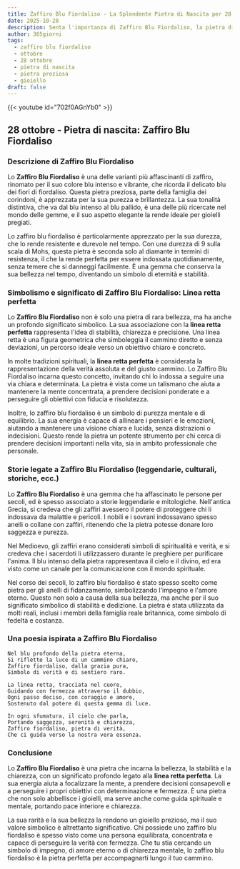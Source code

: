 ```yaml
---
title: Zaffiro Blu Fiordaliso - La Splendente Pietra di Nascita per 28 ottobre
date: 2025-10-28
description: Senta l'importanza di Zaffiro Blu Fiordaliso, la pietra di nascita di 28 ottobre che simboleggia Linea retta perfetta. Lasci che la sua bellezza e il suo significato illuminino la sua giornata.
author: 365giorni
tags:
  - zaffiro blu fiordaliso
  - ottobre
  - 28 ottobre
  - pietra di nascita
  - pietra preziosa
  - gioiello
draft: false
---
```


{{< youtube id="702f0AGnYb0" >}}

## 28 ottobre - Pietra di nascita: Zaffiro Blu Fiordaliso

### Descrizione di Zaffiro Blu Fiordaliso

Lo **Zaffiro Blu Fiordaliso** è una delle varianti più affascinanti di zaffiro, rinomato per il suo colore blu intenso e vibrante, che ricorda il delicato blu dei fiori di fiordaliso. Questa pietra preziosa, parte della famiglia dei corindoni, è apprezzata per la sua purezza e brillantezza. La sua tonalità distintiva, che va dal blu intenso al blu pallido, è una delle più ricercate nel mondo delle gemme, e il suo aspetto elegante la rende ideale per gioielli pregiati.

Lo zaffiro blu fiordaliso è particolarmente apprezzato per la sua durezza, che lo rende resistente e durevole nel tempo. Con una durezza di 9 sulla scala di Mohs, questa pietra è seconda solo al diamante in termini di resistenza, il che la rende perfetta per essere indossata quotidianamente, senza temere che si danneggi facilmente. È una gemma che conserva la sua bellezza nel tempo, diventando un simbolo di eternità e stabilità.

### Simbolismo e significato di Zaffiro Blu Fiordaliso: Linea retta perfetta

Lo **Zaffiro Blu Fiordaliso** non è solo una pietra di rara bellezza, ma ha anche un profondo significato simbolico. La sua associazione con la **linea retta perfetta** rappresenta l'idea di stabilità, chiarezza e precisione. Una linea retta è una figura geometrica che simboleggia il cammino diretto e senza deviazioni, un percorso ideale verso un obiettivo chiaro e concreto.

In molte tradizioni spirituali, la **linea retta perfetta** è considerata la rappresentazione della verità assoluta e del giusto cammino. Lo Zaffiro Blu Fiordaliso incarna questo concetto, invitando chi lo indossa a seguire una via chiara e determinata. La pietra è vista come un talismano che aiuta a mantenere la mente concentrata, a prendere decisioni ponderate e a perseguire gli obiettivi con fiducia e risolutezza.

Inoltre, lo zaffiro blu fiordaliso è un simbolo di purezza mentale e di equilibrio. La sua energia è capace di allineare i pensieri e le emozioni, aiutando a mantenere una visione chiara e lucida, senza distrazioni o indecisioni. Questo rende la pietra un potente strumento per chi cerca di prendere decisioni importanti nella vita, sia in ambito professionale che personale.

### Storie legate a Zaffiro Blu Fiordaliso (leggendarie, culturali, storiche, ecc.)

Lo **Zaffiro Blu Fiordaliso** è una gemma che ha affascinato le persone per secoli, ed è spesso associato a storie leggendarie e mitologiche. Nell'antica Grecia, si credeva che gli zaffiri avessero il potere di proteggere chi li indossava da malattie e pericoli. I nobili e i sovrani indossavano spesso anelli o collane con zaffiri, ritenendo che la pietra potesse donare loro saggezza e purezza.

Nel Medioevo, gli zaffiri erano considerati simboli di spiritualità e verità, e si credeva che i sacerdoti li utilizzassero durante le preghiere per purificare l'anima. Il blu intenso della pietra rappresentava il cielo e il divino, ed era visto come un canale per la comunicazione con il mondo spirituale.

Nel corso dei secoli, lo zaffiro blu fiordaliso è stato spesso scelto come pietra per gli anelli di fidanzamento, simbolizzando l'impegno e l'amore eterno. Questo non solo a causa della sua bellezza, ma anche per il suo significato simbolico di stabilità e dedizione. La pietra è stata utilizzata da molti reali, inclusi i membri della famiglia reale britannica, come simbolo di fedeltà e costanza.

### Una poesia ispirata a Zaffiro Blu Fiordaliso

```
Nel blu profondo della pietra eterna,
Si riflette la luce di un cammino chiaro,
Zaffiro fiordaliso, dalla grazia pura,
Simbolo di verità e di sentiero raro.

La linea retta, tracciata nel cuore,
Guidando con fermezza attraverso il dubbio,
Ogni passo deciso, con coraggio e amore,
Sostenuto dal potere di questa gemma di luce.

In ogni sfumatura, il cielo che parla,
Portando saggezza, serenità e chiarezza,
Zaffiro fiordaliso, pietra di verità,
Che ci guida verso la nostra vera essenza.
```

### Conclusione

Lo **Zaffiro Blu Fiordaliso** è una pietra che incarna la bellezza, la stabilità e la chiarezza, con un significato profondo legato alla **linea retta perfetta**. La sua energia aiuta a focalizzare la mente, a prendere decisioni consapevoli e a perseguire i propri obiettivi con determinazione e fermezza. È una pietra che non solo abbellisce i gioielli, ma serve anche come guida spirituale e mentale, portando pace interiore e chiarezza.

La sua rarità e la sua bellezza la rendono un gioiello prezioso, ma il suo valore simbolico è altrettanto significativo. Chi possiede uno zaffiro blu fiordaliso è spesso visto come una persona equilibrata, concentrata e capace di perseguire la verità con fermezza. Che tu stia cercando un simbolo di impegno, di amore eterno o di chiarezza mentale, lo zaffiro blu fiordaliso è la pietra perfetta per accompagnarti lungo il tuo cammino.